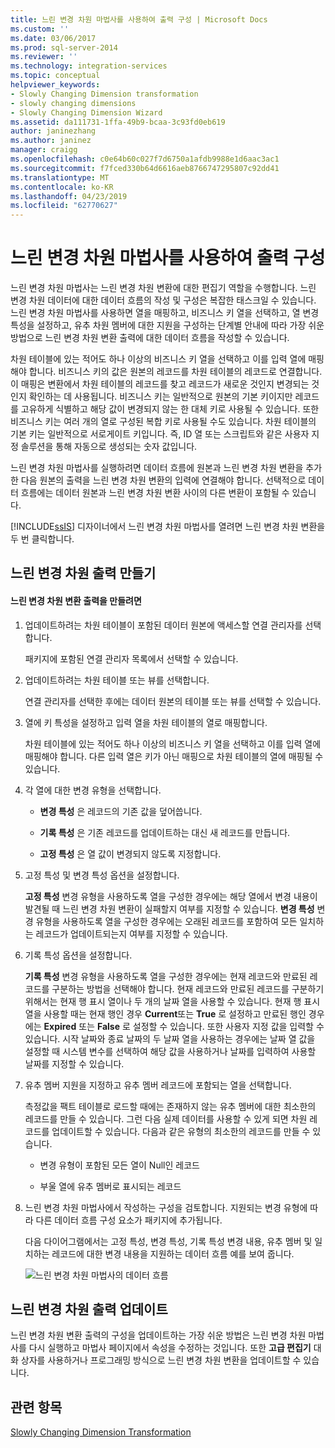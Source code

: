 ```yaml
---
title: 느린 변경 차원 마법사를 사용하여 출력 구성 | Microsoft Docs
ms.custom: ''
ms.date: 03/06/2017
ms.prod: sql-server-2014
ms.reviewer: ''
ms.technology: integration-services
ms.topic: conceptual
helpviewer_keywords:
- Slowly Changing Dimension transformation
- slowly changing dimensions
- Slowly Changing Dimension Wizard
ms.assetid: da111731-1ffa-49b9-bcaa-3c93fd0eb619
author: janinezhang
ms.author: janinez
manager: craigg
ms.openlocfilehash: c0e64b60c027f7d6750a1afdb9988e1d6aac3ac1
ms.sourcegitcommit: f7fced330b64d6616aeb8766747295807c92dd41
ms.translationtype: MT
ms.contentlocale: ko-KR
ms.lasthandoff: 04/23/2019
ms.locfileid: "62770627"
---
```

# <a name="configure-outputs-using-the-slowly-changing-dimension-wizard"></a>느린 변경 차원 마법사를 사용하여 출력 구성
  느린 변경 차원 마법사는 느린 변경 차원 변환에 대한 편집기 역할을 수행합니다. 느린 변경 차원 데이터에 대한 데이터 흐름의 작성 및 구성은 복잡한 태스크일 수 있습니다. 느린 변경 차원 마법사를 사용하면 열을 매핑하고, 비즈니스 키 열을 선택하고, 열 변경 특성을 설정하고, 유추 차원 멤버에 대한 지원을 구성하는 단계별 안내에 따라 가장 쉬운 방법으로 느린 변경 차원 변환 출력에 대한 데이터 흐름을 작성할 수 있습니다.  
  
 차원 테이블에 있는 적어도 하나 이상의 비즈니스 키 열을 선택하고 이를 입력 열에 매핑해야 합니다. 비즈니스 키의 값은 원본의 레코드를 차원 테이블의 레코드로 연결합니다. 이 매핑은 변환에서 차원 테이블의 레코드를 찾고 레코드가 새로운 것인지 변경되는 것인지 확인하는 데 사용됩니다. 비즈니스 키는 일반적으로 원본의 기본 키이지만 레코드를 고유하게 식별하고 해당 값이 변경되지 않는 한 대체 키로 사용될 수 있습니다. 또한 비즈니스 키는 여러 개의 열로 구성된 복합 키로 사용될 수도 있습니다. 차원 테이블의 기본 키는 일반적으로 서로게이트 키입니다. 즉, ID 열 또는 스크립트와 같은 사용자 지정 솔루션을 통해 자동으로 생성되는 숫자 값입니다.  
  
 느린 변경 차원 마법사를 실행하려면 데이터 흐름에 원본과 느린 변경 차원 변환을 추가한 다음 원본의 출력을 느린 변경 차원 변환의 입력에 연결해야 합니다. 선택적으로 데이터 흐름에는 데이터 원본과 느린 변경 차원 변환 사이의 다른 변환이 포함될 수 있습니다.  
  
 [!INCLUDE[ssIS](../../../includes/ssis-md.md)] 디자이너에서 느린 변경 차원 마법사를 열려면 느린 변경 차원 변환을 두 번 클릭합니다.  
  
## <a name="creating-slowly-changing-dimension-outputs"></a>느린 변경 차원 출력 만들기  
  
#### <a name="to-create-slowly-changing-dimension-transformation-outputs"></a>느린 변경 차원 변환 출력을 만들려면  
  
1.  업데이트하려는 차원 테이블이 포함된 데이터 원본에 액세스할 연결 관리자를 선택합니다.  
  
     패키지에 포함된 연결 관리자 목록에서 선택할 수 있습니다.  
  
2.  업데이트하려는 차원 테이블 또는 뷰를 선택합니다.  
  
     연결 관리자를 선택한 후에는 데이터 원본의 테이블 또는 뷰를 선택할 수 있습니다.  
  
3.  열에 키 특성을 설정하고 입력 열을 차원 테이블의 열로 매핑합니다.  
  
     차원 테이블에 있는 적어도 하나 이상의 비즈니스 키 열을 선택하고 이를 입력 열에 매핑해야 합니다. 다른 입력 열은 키가 아닌 매핑으로 차원 테이블의 열에 매핑될 수 있습니다.  
  
4.  각 열에 대한 변경 유형을 선택합니다.  
  
    -   **변경 특성** 은 레코드의 기존 값을 덮어씁니다.  
  
    -   **기록 특성** 은 기존 레코드를 업데이트하는 대신 새 레코드를 만듭니다.  
  
    -   **고정 특성** 은 열 값이 변경되지 않도록 지정합니다.  
  
5.  고정 특성 및 변경 특성 옵션을 설정합니다.  
  
     **고정 특성** 변경 유형을 사용하도록 열을 구성한 경우에는 해당 열에서 변경 내용이 발견될 때 느린 변경 차원 변환이 실패할지 여부를 지정할 수 있습니다. **변경 특성** 변경 유형을 사용하도록 열을 구성한 경우에는 오래된 레코드를 포함하여 모든 일치하는 레코드가 업데이트되는지 여부를 지정할 수 있습니다.  
  
6.  기록 특성 옵션을 설정합니다.  
  
     **기록 특성** 변경 유형을 사용하도록 열을 구성한 경우에는 현재 레코드와 만료된 레코드를 구분하는 방법을 선택해야 합니다. 현재 레코드와 만료된 레코드를 구분하기 위해서는 현재 행 표시 열이나 두 개의 날짜 열을 사용할 수 있습니다. 현재 행 표시 열을 사용할 때는 현재 행인 경우 **Current**또는 **True** 로 설정하고 만료된 행인 경우에는 **Expired** 또는 **False** 로 설정할 수 있습니다. 또한 사용자 지정 값을 입력할 수 있습니다. 시작 날짜와 종료 날짜의 두 날짜 열을 사용하는 경우에는 날짜 열 값을 설정할 때 시스템 변수를 선택하여 해당 값을 사용하거나 날짜를 입력하여 사용할 날짜를 지정할 수 있습니다.  
  
7.  유추 멤버 지원을 지정하고 유추 멤버 레코드에 포함되는 열을 선택합니다.  
  
     측정값을 팩트 테이블로 로드할 때에는 존재하지 않는 유추 멤버에 대한 최소한의 레코드를 만들 수 있습니다. 그런 다음 실제 데이터를 사용할 수 있게 되면 차원 레코드를 업데이트할 수 있습니다. 다음과 같은 유형의 최소한의 레코드를 만들 수 있습니다.  
  
    -   변경 유형이 포함된 모든 열이 Null인 레코드  
  
    -   부울 열에 유추 멤버로 표시되는 레코드  
  
8.  느린 변경 차원 마법사에서 작성하는 구성을 검토합니다. 지원되는 변경 유형에 따라 다른 데이터 흐름 구성 요소가 패키지에 추가됩니다.  
  
     다음 다이어그램에서는 고정 특성, 변경 특성, 기록 특성 변경 내용, 유추 멤버 및 일치하는 레코드에 대한 변경 내용을 지원하는 데이터 흐름 예를 보여 줍니다.  
  
     ![느린 변경 차원 마법사의 데이터 흐름](../../media/dimensionwizard.gif "느린 변경 차원 마법사의 데이터 흐름")  
  
## <a name="updating-slowly-changing-dimension-outputs"></a>느린 변경 차원 출력 업데이트  
 느린 변경 차원 변환 출력의 구성을 업데이트하는 가장 쉬운 방법은 느린 변경 차원 마법사를 다시 실행하고 마법사 페이지에서 속성을 수정하는 것입니다. 또한 **고급 편집기** 대화 상자를 사용하거나 프로그래밍 방식으로 느린 변경 차원 변환을 업데이트할 수 있습니다.  
  
## <a name="see-also"></a>관련 항목  
 [Slowly Changing Dimension Transformation](slowly-changing-dimension-transformation.md)  
  
  
